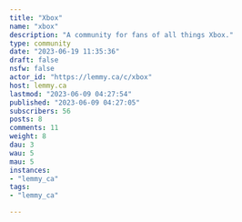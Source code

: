 ```yaml
---
title: "Xbox" 
name: "xbox"
description: "A community for fans of all things Xbox."
type: community
date: "2023-06-19 11:35:36"
draft: false
nsfw: false
actor_id: "https://lemmy.ca/c/xbox"
host: lemmy.ca
lastmod: "2023-06-09 04:27:54"
published: "2023-06-09 04:27:05"
subscribers: 56
posts: 8
comments: 11
weight: 8
dau: 3
wau: 5
mau: 5
instances:
- "lemmy_ca"
tags: 
- "lemmy_ca"

---
```

